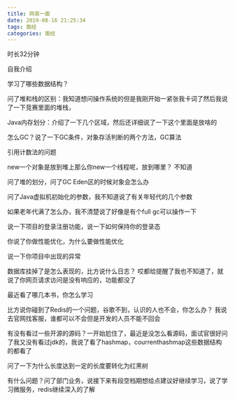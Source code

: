 ```yaml
---
title: 网易一面
date: 2019-08-16 21:25:34
tags: 面经
categories: 面经
---
```


时长32分钟

自我介绍

学习了哪些数据结构？

问了堆和栈的区别：我知道想问操作系统的但是我刚开始一紧张我卡词了然后我说了一下竞赛里面的堆栈，

Java内存划分：介绍了一下几个区域，然后还详细说了一下这个里面是放啥的

怎么GC？说了一下GC条件，对象存活判断的两个方法，GC算法

引用计数法的问题

new一个对象是放到堆上那么你new一个线程呢，放到哪里？ 不知道

问了堆的划分，问了GC Eden区的时候对象会怎么办

问了Java虚拟机初始化的参数，我不知道说了有关年轻代的几个参数

如果老年代满了怎么办，我不清楚说了好像是有个full gc可以操作一下

说一下项目的登录注册功能，说一下如何保持你的登录态

你说了你做性能优化，为什么要做性能优化

说一下你项目中出现的异常

数据库挂掉了是怎么表现的，比方说什么日志？  哎都给提醒了我也不知道了，就说了你网页请求访问是没有响应的，功能都没了

最近看了哪几本书，你怎么学习

比方说你碰到了Redis的一个问题，谷歌不到，认识的人也不会，你怎么办？ 我说去官网找客服，谁都可以不会但是开发的人员不能不回会

有没有看过一些开源的源码？一开始尬住了，最近是没怎么看源码，面试官很好问了我又没有看过jdk的，我说了看了hashmap，courrenthashmap这些数据结构的都看了

问了一下为什么长度达到一定的长度要转化为红黑树

有什么问题？问了部门业务，说接下来有段空档期想给点建议好继续学习，说了学习微服务，redis继续深入的了解
